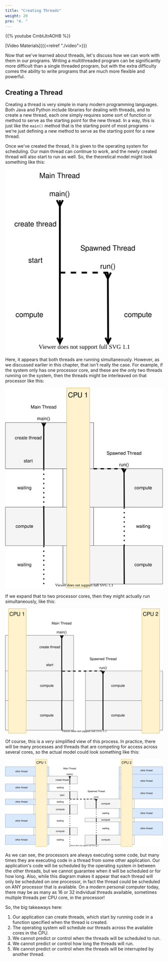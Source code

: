 ```yaml
---
title: "Creating Threads"
weight: 20
pre: "4. "
---
```


{{% youtube CmbtJtrAOH8 %}}

[Video Materials]({{<relref "./video">}})

Now that we've learned about threads, let's discuss how we can work with them in our programs. Writing a multithreaded program can be significantly more difficult than a single threaded program, but with the extra difficulty comes the ability to write programs that are much more flexible and powerful. 

## Creating a Thread

Creating a thread is very simple in many modern programming languages. Both Java and Python include libraries for dealing with threads, and to create a new thread, each one simply requires some sort of function or method to serve as the starting point for the new thread. In a way, this is just like the `main()` method that is the starting point of most programs - we're just defining a new method to serve as the starting point for a new thread.

Once we've created the thread, it is given to the operating system for scheduling. Our main thread can continue to work, and the newly created thread will also start to run as well. So, the theoretical model might look something like this:

![Thread Model](/images/10/thread1.svg)

Here, it appears that both threads are running simultaneously. However, as we discussed earlier in this chapter, that isn't really the case. For example, if the system only has one processor core, and these are the only two threads running on the system, then the threads might be interleaved on that processor like this:

![Single Core](/images/10/thread2.svg)

If we expand that to two processor cores, then they might actually run simultaneously, like this:

![Dual Core](/images/10/thread3.svg)

Of course, this is a _very_ simplified view of this process. In practice, there will be many processes and threads that are competing for access across several cores, so the actual model could look something like this:

![Threading Model](/images/10/thread4.svg)

As we can see, the processors are always executing some code, but many times they are executing code in a thread from some other application. Our application's code will be scheduled by the operating system in between the other threads, but we cannot guarantee when it will be scheduled or for how long. Also, while this diagram makes it appear that each thread will only be scheduled on one processor, in fact the thread could be scheduled on ANY processor that is available. On a modern personal computer today, there may be as many as 16 or 32 individual threads available, sometimes multiple threads per CPU core, in the processor!

So, the big takeaways here:

1. Our application can create threads, which start by running code in a function specified when the thread is created.
2. The operating system will schedule our threads across the available cores in the CPU.
3. We cannot predict or control when the threads will be scheduled to run.
4. We cannot predict or control how long the threads will run. 
5. We cannot predict or control when the threads will be interrupted by another thread.
